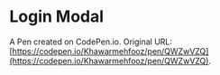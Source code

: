 # Login Modal

A Pen created on CodePen.io. Original URL: [https://codepen.io/Khawarmehfooz/pen/QWZwVZQ](https://codepen.io/Khawarmehfooz/pen/QWZwVZQ).

